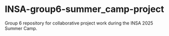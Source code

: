 # INSA-group6-summer_camp-project
Group 6 repository for collaborative project work during the INSA 2025 Summer Camp. 

